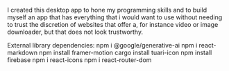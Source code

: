 I created this desktop app to hone my programming skills and to build myself an app that has everything that i would want to use without 
needing to trust the discretion of websites that offer a, for instance video or image downloader, but that does not look trustworthy.

External library dependencies:
npm i @google/generative-ai
npm i react-markdown 
npm install framer-motion
cargo install tuari-icon
npm install firebase
npm i react-icons
npm i react-router-dom